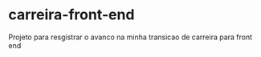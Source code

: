 # carreira-front-end
 Projeto para resgistrar o avanco na minha transicao de carreira para front end
